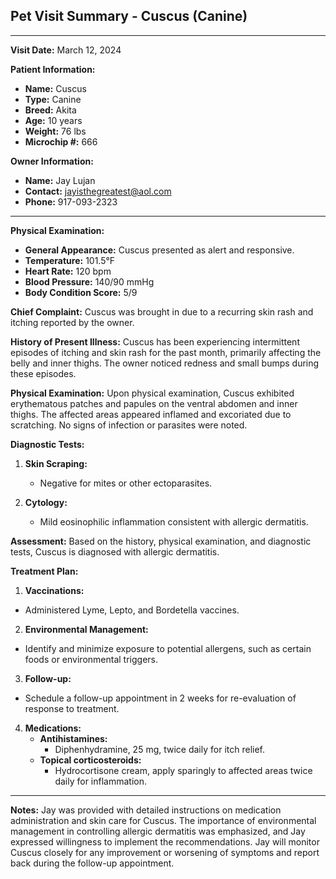 ## Pet Visit Summary - Cuscus (Canine)

---

**Visit Date:** March 12, 2024

**Patient Information:**
- **Name:** Cuscus
- **Type:** Canine
- **Breed:** Akita
- **Age:** 10 years
- **Weight:** 76 lbs
- **Microchip #:** 666

**Owner Information:**
- **Name:** Jay Lujan
- **Contact:** jayisthegreatest@aol.com
- **Phone:** 917-093-2323

---

**Physical Examination:**

- **General Appearance:** Cuscus presented as alert and responsive.
- **Temperature:** 101.5°F
- **Heart Rate:** 120 bpm
- **Blood Pressure:** 140/90 mmHg
- **Body Condition Score:** 5/9

**Chief Complaint:**
Cuscus was brought in due to a recurring skin rash and itching reported by the owner.

**History of Present Illness:**
Cuscus has been experiencing intermittent episodes of itching and skin rash for the past month, primarily affecting the belly and inner thighs. The owner noticed redness and small bumps during these episodes.

**Physical Examination:**
Upon physical examination, Cuscus exhibited erythematous patches and papules on the ventral abdomen and inner thighs. The affected areas appeared inflamed and excoriated due to scratching. No signs of infection or parasites were noted.

**Diagnostic Tests:**

1. **Skin Scraping:** 
   - Negative for mites or other ectoparasites.
   
2. **Cytology:** 
   - Mild eosinophilic inflammation consistent with allergic dermatitis.

**Assessment:**
Based on the history, physical examination, and diagnostic tests, Cuscus is diagnosed with allergic dermatitis.

**Treatment Plan:**
1.   **Vaccinations:** 
   - Administered Lyme, Lepto, and Bordetella vaccines.

2.   **Environmental Management:** 
   - Identify and minimize exposure to potential allergens, such as certain foods or environmental triggers.

3.   **Follow-up:** 
   - Schedule a follow-up appointment in 2 weeks for re-evaluation of response to treatment.

4. **Medications:** 
   - **Antihistamines:** 
     - Diphenhydramine, 25 mg, twice daily for itch relief.
    - **Topical corticosteroids:** 
      - Hydrocortisone cream, apply sparingly to affected areas twice daily for inflammation.

---

**Notes:**
Jay was provided with detailed instructions on medication administration and skin care for Cuscus. The importance of environmental management in controlling allergic dermatitis was emphasized, and Jay expressed willingness to implement the recommendations. Jay will monitor Cuscus closely for any improvement or worsening of symptoms and report back during the follow-up appointment.
